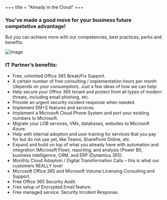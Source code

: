 +++
title = "Already in the Cloud"
+++

### You've made a good move for your business future competetive advantage!

But you can achieve more with our competencies, best practices, perks and benefits. 

![Image](/already.png)


### IT Partner’s benefits:

* Free, unlimited Office 365 Break/Fix Support. 
* A certain number of free consulting / implementation hours per month (depends on your consumption). Just a few ideas of how we can help: 
* Help secure your Office 365 tenant and protect from all types of modern threats, including email phishing, etc. 
* Provide an urgent security incident response when needed. 
* Implement EM+S features and services. 
* Implement a Microsoft Cloud Phone System and port your existing numbers to Microsoft. 
* Migrate your LOB services, VMs, databases, websites to Microsoft Azure. 
* Help with internal adoption and user training for services that you pay for but do not use yet, like Teams, SharePoint Online, etc. 
* Expand and build on top of what you already have with automation and integration (Microsoft Flow), reporting, and analysis (Power BI), business intelligence, CRM, and ERP (Dynamics 365). 
* Monthly Cloud Adoption / Digital Transformation Calls – this is what our customers REALLY love! 
* Microsoft Office 365 and Microsoft Volume Licensing Consulting and Support. 
* Free Office 365 Security Audit. 
* Free setup of Encrypted Email feature. 
* Free managed service: Security Incident Response.
